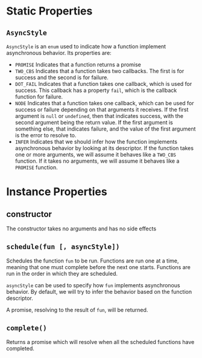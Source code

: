 # Static Properties

## `AsyncStyle`

`AsyncStyle` is an `enum` used to indicate how a function implement asynchronous behavior.  Its
properties are:

* `PROMISE` Indicates that a function returns a promise
* `TWO_CBS` Indicates that a function takes two callbacks.  The first is for success and the second
  is for failure.
* `DOT_FAIL` Indicates that a function takes one callback, which is used for success.  This
  callback has a property `fail`, which is the callback function for failure.
* `NODE` Indicates that a function takes one callback, which can be used for success or failure
  depending on that arguments it receives.  If the first argument is `null` or `undefined`, then
  that indicates success, with the second argument being the return value.  If the first argument
  is something else, that indicates failure, and the value of the first argument is the error to
  resolve to.
* `INFER` Indicates that we should infer how the function implements asynchronous behavior by
  looking at its descriptor.  If the function takes one or more arguments, we will assume it
  behaves like a `TWO_CBS` function.  If it takes no arguments, we will assume it behaves like a
  `PROMISE` function.

# Instance Properties

## constructor

The constructor takes no arguments and has no side effects

## `schedule(fun [, asyncStyle])`

Schedules the function `fun` to be run.  Functions are run one at a time, meaning that one must
complete before the next one starts.  Functions are run in the order in which they are scheduled.

`asyncStyle` can be used to specify how `fun` implements asynchronous behavior.  By default, we
will try to infer the behavior based on the function descriptor.

A promise, resolving to the result of `fun`, will be returned.

## `complete()`

Returns a promise which will resolve when all the scheduled functions have completed.  
